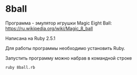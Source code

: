 # 8ball

Программа - эмулятор игрушки Magic Eight Ball:
https://ru.wikipedia.org/wiki/Magic_8_ball

Написана на Ruby 2.5.1

Для работы программы необходимо установить Ruby.

Запустить программу можно набрав в командной строке

```
ruby 8ball.rb
```
